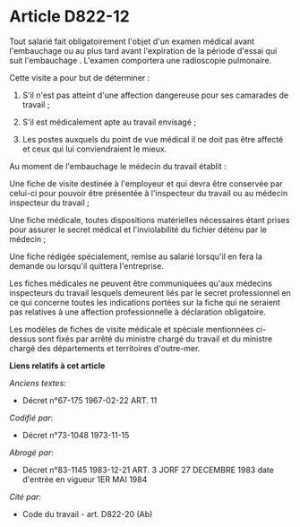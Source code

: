 # Article D822-12

Tout salarié fait obligatoirement l'objet d'un examen médical avant l'embauchage ou au plus tard avant l'expiration de la
période d'essai qui suit l'embauchage . L'examen comportera une radioscopie pulmonaire.

Cette visite a pour but de déterminer :

1. S'il n'est pas atteint d'une affection dangereuse pour ses camarades de travail ;

2. S'il est médicalement apte au travail envisagé ;

3. Les postes auxquels du point de vue médical il ne doit pas être affecté et ceux qui lui conviendraient le mieux.

Au moment de l'embauchage le médecin du travail établit :

Une fiche de visite destinée à l'employeur et qui devra être conservée par celui-ci pour pouvoir être présentée à
l'inspecteur du travail ou au médecin inspecteur du travail ;

Une fiche médicale, toutes dispositions matérielles nécessaires étant prises pour assurer le secret médical et
l'inviolabilité du fichier détenu par le médecin ;

Une fiche rédigée spécialement, remise au salarié lorsqu'il en fera la demande ou lorsqu'il quittera l'entreprise.

Les fiches médicales ne peuvent être communiquées qu'aux médecins inspecteurs du travail lesquels demeurent liés par le
secret professionnel en ce qui concerne toutes les indications portées sur la fiche qui ne seraient pas relatives à une
affection professionnelle à déclaration obligatoire.

Les modèles de fiches de visite médicale et spéciale mentionnées ci-dessus sont fixés par arrêté du ministre chargé du
travail et du ministre chargé des départements et territoires d'outre-mer.

**Liens relatifs à cet article**

_Anciens textes_:

  - Décret n°67-175 1967-02-22 ART. 11

_Codifié par_:

  - Décret n°73-1048 1973-11-15

_Abrogé par_:

  - Décret n°83-1145 1983-12-21 ART. 3 JORF 27 DECEMBRE 1983 date d'entrée en vigueur 1ER MAI 1984

_Cité par_:

  - Code du travail - art. D822-20 (Ab)

